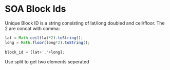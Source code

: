 # SOA Block Ids

Unique Block ID is a string consisting of lat/long doubled and ceil/floor. The 2 are concat with comma:

```javascript
lat = Math.ceil(lat*2).toString();
long = Math.floor(long*2).toString();
                
block_id = [lat+','+long];
```

Use split to get two elements seperated 
